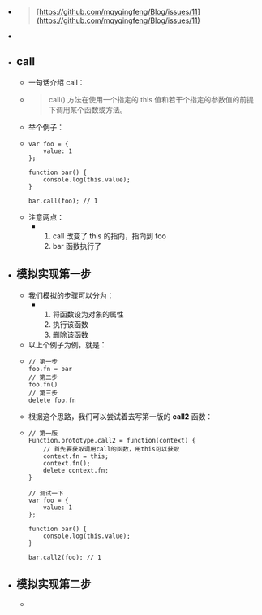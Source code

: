 - > [https://github.com/mqyqingfeng/Blog/issues/11](https://github.com/mqyqingfeng/Blog/issues/11)
-
- ## call
	- 一句话介绍 call：
	- > call() 方法在使用一个指定的 this 值和若干个指定的参数值的前提下调用某个函数或方法。
	- 举个例子：
	- ```
	  var foo = {
	      value: 1
	  };
	  
	  function bar() {
	      console.log(this.value);
	  }
	  
	  bar.call(foo); // 1
	  ```
	- 注意两点：
		- 1. call 改变了 this 的指向，指向到 foo
		  2. bar 函数执行了
- ## 模拟实现第一步
	- 我们模拟的步骤可以分为：
		- 1. 将函数设为对象的属性
		  2. 执行该函数
		  3. 删除该函数
	- 以上个例子为例，就是：
	- ```
	  // 第一步
	  foo.fn = bar
	  // 第二步
	  foo.fn()
	  // 第三步
	  delete foo.fn
	  ```
	- 根据这个思路，我们可以尝试着去写第一版的 **call2** 函数：
	- ```
	  // 第一版
	  Function.prototype.call2 = function(context) {
	      // 首先要获取调用call的函数，用this可以获取
	      context.fn = this;
	      context.fn();
	      delete context.fn;
	  }
	  
	  // 测试一下
	  var foo = {
	      value: 1
	  };
	  
	  function bar() {
	      console.log(this.value);
	  }
	  
	  bar.call2(foo); // 1
	  ```
- ## 模拟实现第二步
	-